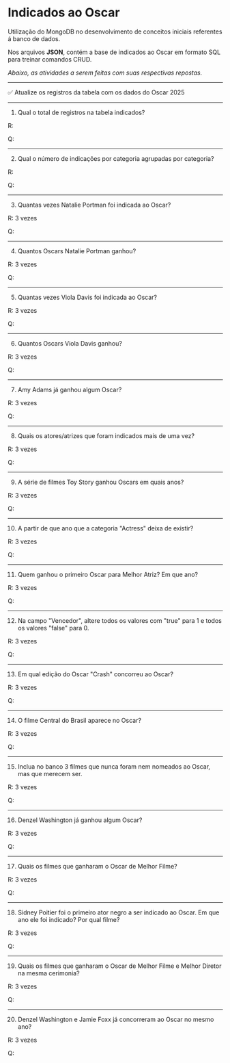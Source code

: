 # Indicados ao Oscar
Utilização do MongoDB no desenvolvimento de conceitos iniciais referentes á banco de dados.

Nos arquivos **JSON**, contém a base de indicados ao Oscar em formato SQL para treinar comandos CRUD.

*Abaixo, as atividades a serem feitas com suas respectivas repostas.*

------

✅ Atualize os registros da tabela com os dados do Oscar 2025

------

1. Qual o total de registros na tabela indicados?

R: 

Q:

------

2. Qual o número de indicações por categoria agrupadas por categoria?

R: 

Q:

------

3. Quantas vezes Natalie Portman foi indicada ao Oscar?

R: 3 vezes

Q:

------

4. Quantos Oscars Natalie Portman ganhou?

R: 3 vezes

Q:

------

5. Quantas vezes Viola Davis foi indicada ao Oscar?

R: 3 vezes

Q:

------

6. Quantos Oscars Viola Davis ganhou?

R: 3 vezes

Q:

------

7. Amy Adams já ganhou algum Oscar?

R: 3 vezes

Q:

------

8. Quais os atores/atrizes que foram indicados mais de uma vez?

R: 3 vezes

Q:

------

9. A série de filmes Toy Story ganhou Oscars em quais anos?


R: 3 vezes

Q:

------

10. A partir de que ano que a categoria "Actress" deixa de existir?

R: 3 vezes

Q:

------

11. Quem ganhou o primeiro Oscar para Melhor Atriz? Em que ano?

R: 3 vezes

Q:

------

12. Na campo "Vencedor", altere todos os valores com "true" para 1 e todos os valores "false" para 0.

R: 3 vezes

Q:

------

13. Em qual edição do Oscar "Crash" concorreu ao Oscar?

R: 3 vezes

Q:

------

14. O filme Central do Brasil aparece no Oscar?

R: 3 vezes

Q:

------

15. Inclua no banco 3 filmes que nunca foram nem nomeados ao Oscar, mas que merecem ser.

R: 3 vezes

Q:

------

16. Denzel Washington já ganhou algum Oscar?

R: 3 vezes

Q:

------

17. Quais os filmes que ganharam o Oscar de Melhor Filme?

R: 3 vezes

Q:

------

18. Sidney Poitier foi o primeiro ator negro a ser indicado ao Oscar. Em que ano ele foi indicado? Por qual filme?

R: 3 vezes

Q:

------

19. Quais os filmes que ganharam o Oscar de Melhor Filme e Melhor Diretor na mesma cerimonia?

R: 3 vezes

Q:

------

20. Denzel Washington e Jamie Foxx já concorreram ao Oscar no mesmo ano?

R: 3 vezes

Q:
